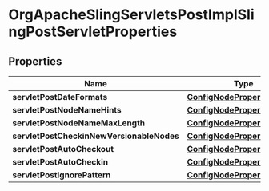 
# OrgApacheSlingServletsPostImplSlingPostServletProperties

## Properties
Name | Type | Description | Notes
------------ | ------------- | ------------- | -------------
**servletPostDateFormats** | [**ConfigNodePropertyArray**](ConfigNodePropertyArray.md) |  |  [optional]
**servletPostNodeNameHints** | [**ConfigNodePropertyArray**](ConfigNodePropertyArray.md) |  |  [optional]
**servletPostNodeNameMaxLength** | [**ConfigNodePropertyInteger**](ConfigNodePropertyInteger.md) |  |  [optional]
**servletPostCheckinNewVersionableNodes** | [**ConfigNodePropertyBoolean**](ConfigNodePropertyBoolean.md) |  |  [optional]
**servletPostAutoCheckout** | [**ConfigNodePropertyBoolean**](ConfigNodePropertyBoolean.md) |  |  [optional]
**servletPostAutoCheckin** | [**ConfigNodePropertyBoolean**](ConfigNodePropertyBoolean.md) |  |  [optional]
**servletPostIgnorePattern** | [**ConfigNodePropertyString**](ConfigNodePropertyString.md) |  |  [optional]




